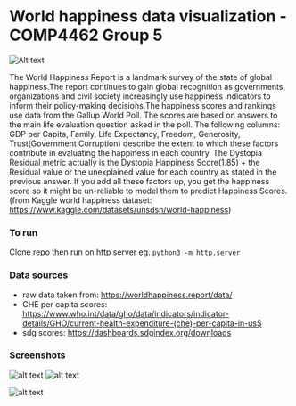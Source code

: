 # World happiness data visualization - COMP4462 Group 5

![Alt text](<Screenshot 2023-12-06 at 6.30.33 PM.png>)

The World Happiness Report is a landmark survey of the state of global happiness.The report continues to gain global recognition as governments, organizations and civil society increasingly use happiness indicators to inform their policy-making decisions.The happiness scores and rankings use data from the Gallup World Poll. The scores are based on answers to the main life evaluation question asked in the poll. The following columns: GDP per Capita, Family, Life Expectancy, Freedom, Generosity, Trust(Government Corruption) describe the extent to which these factors contribute in evaluating the happiness in each country. The Dystopia Residual metric actually is the Dystopia Happiness Score(1.85) + the Residual value or the unexplained value for each country as stated in the previous answer. If you add all these factors up, you get the happiness score so it might be un-reliable to model them to predict Happiness Scores. (from Kaggle world happiness dataset: https://www.kaggle.com/datasets/unsdsn/world-happiness)


### To run
Clone repo then run on http server eg. `python3 -m http.server`


### Data sources
- raw data taken from: https://worldhappiness.report/data/
- CHE per capita scores: https://www.who.int/data/gho/data/indicators/indicator-details/GHO/current-health-expenditure-(che)-per-capita-in-us$
- sdg scores: https://dashboards.sdgindex.org/downloads

### Screenshots
![alt text](<Screenshot 2024-02-14 at 1.06.59 AM.png>)
![alt text](<Screenshot 2024-02-14 at 1.03.41 AM.png>)

![alt text](<Screenshot 2024-02-14 at 1.03.26 AM.png>)
